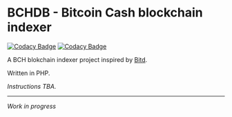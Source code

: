 # BCHDB - Bitcoin Cash blockchain indexer

[![Codacy Badge](https://api.codacy.com/project/badge/Grade/6bebd16aa5dc42b4ac9beb2ccdf42fe8)](https://app.codacy.com/app/Aldin-SXR/bchdb?utm_source=github.com&utm_medium=referral&utm_content=Aldin-SXR/bchdb&utm_campaign=Badge_Grade_Dashboard)
[![Codacy Badge](https://api.codacy.com/project/badge/Coverage/6f27a0d0d3b24bfcad99b2fb45df0df2)](https://www.codacy.com/app/Aldin-SXR/bchdb?utm_source=github.com&utm_medium=referral&utm_content=Aldin-SXR/bchdb&utm_campaign=Badge_Coverage)

A BCH blokchain indexer project inspired by [Bitd](https://github.com/fountainhead-cash/bitd). 

Written in PHP.

*Instructions TBA.*

---
*Work in progress*
